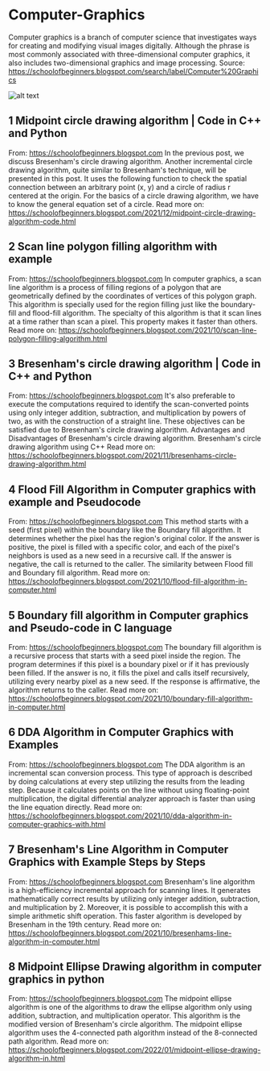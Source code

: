 # Computer-Graphics
Computer graphics is a branch of computer science that investigates ways for creating and modifying visual images digitally. Although the phrase is most commonly associated with three-dimensional computer graphics, it also includes two-dimensional graphics and image processing.  Source: https://schoolofbeginners.blogspot.com/search/label/Computer%20Graphics

![alt text](https://qph.fs.quoracdn.net/main-qimg-2944a2ae5d40cc9e61f93aae2216685b-pjlq)

## 1 Midpoint circle drawing algorithm | Code in C++ and Python
From: https://schoolofbeginners.blogspot.com
In the previous post, we discuss Bresenham's circle drawing algorithm. Another incremental circle drawing algorithm, quite similar to Bresenham's technique, will be presented in this post. It uses the following function to check the spatial connection between an arbitrary point (x, y) and a circle of radius r centered at the origin. For the basics of a circle drawing algorithm, we have to know the general equation set of a circle.
Read more on: https://schoolofbeginners.blogspot.com/2021/12/midpoint-circle-drawing-algorithm-code.html


## 2 Scan line polygon filling algorithm with example
From: https://schoolofbeginners.blogspot.com
In computer graphics, a scan line algorithm is a process of filling regions of a polygon that are geometrically defined by the coordinates of vertices of this polygon graph. This algorithm is specially used for the region filling just like the boundary-fill and flood-fill algorithm. The specialty of this algorithm is that it scan lines at a time rather than scan a pixel. This property makes it faster than others.
Read more on: https://schoolofbeginners.blogspot.com/2021/10/scan-line-polygon-filling-algorithm.html

## 3 Bresenham's circle drawing algorithm | Code in C++ and Python
From: https://schoolofbeginners.blogspot.com
It's also preferable to execute the computations required to identify the scan-converted points using only integer addition, subtraction, and multiplication by powers of two, as with the construction of a straight line. These objectives can be satisfied due to Bresenham's circle drawing algorithm. Advantages and Disadvantages of Bresenham's circle drawing algorithm. Bresenham's circle drawing algorithm using C++
Read more on: https://schoolofbeginners.blogspot.com/2021/11/bresenhams-circle-drawing-algorithm.html

## 4 Flood Fill Algorithm in Computer graphics with example and Pseudocode
From: https://schoolofbeginners.blogspot.com
This method starts with a seed (first pixel) within the boundary like the Boundary fill algorithm. It determines whether the pixel has the region's original color. If the answer is positive, the pixel is filled with a specific color, and each of the pixel's neighbors is used as a new seed in a recursive call. If the answer is negative, the call is returned to the caller. The similarity between Flood fill and Boundary fill algorithm.
Read more on: https://schoolofbeginners.blogspot.com/2021/10/flood-fill-algorithm-in-computer.html

## 5 Boundary fill algorithm in Computer graphics and Pseudo-code in C language
From: https://schoolofbeginners.blogspot.com
The boundary fill algorithm is a recursive process that starts with a seed pixel inside the region. The program determines if this pixel is a boundary pixel or if it has previously been filled. If the answer is no, it fills the pixel and calls itself recursively, utilizing every nearby pixel as a new seed. If the response is affirmative, the algorithm returns to the caller.
Read more on: https://schoolofbeginners.blogspot.com/2021/10/boundary-fill-algorithm-in-computer.html

## 6 DDA Algorithm in Computer Graphics with Examples
From: https://schoolofbeginners.blogspot.com
The DDA algorithm is an incremental scan conversion process. This type of approach is described by doing calculations at every step utilizing the results from the leading step. Because it calculates points on the line without using floating-point multiplication, the digital differential analyzer approach is faster than using the line equation directly.
Read more on: https://schoolofbeginners.blogspot.com/2021/10/dda-algorithm-in-computer-graphics-with.html

## 7 Bresenham's Line Algorithm in Computer Graphics with Example Steps by Steps
From: https://schoolofbeginners.blogspot.com
Bresenham's line algorithm is a high-efficiency incremental approach for scanning lines. It generates mathematically correct results by utilizing only integer addition, subtraction, and multiplication by 2. Moreover, it is possible to accomplish this with a simple arithmetic shift operation. This faster algorithm is developed by Bresenham in the 19th century.
Read more on: https://schoolofbeginners.blogspot.com/2021/10/bresenhams-line-algorithm-in-computer.html

## 8 Midpoint Ellipse Drawing algorithm in computer graphics in python
From: https://schoolofbeginners.blogspot.com
The midpoint ellipse algorithm is one of the algorithms to draw the ellipse algorithm only using addition, subtraction, and multiplication operator. This algorithm is the modified version of Bresenham's circle algorithm. The midpoint ellipse algorithm uses the 4-connected path algorithm instead of the 8-connected path algorithm.
Read more on: https://schoolofbeginners.blogspot.com/2022/01/midpoint-ellipse-drawing-algorithm-in.html

